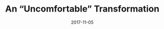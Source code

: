 ---
title: "An “Uncomfortable” Transformation"
speaker: "Barry Gin"
date: "2017-11-05"
sermonUrl: "//35.190.93.184/sermons/20171105_sunday_barry_gin_an_uncomfortable_transformation.mp3"
---